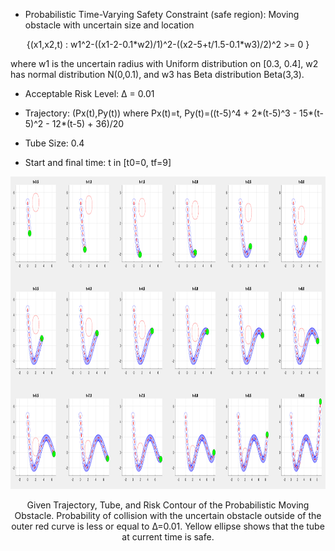 

- Probabilistic Time-Varying Safety Constraint (safe region): Moving obstacle with uncertain size and location

<p align="center">
{(x1,x2,t) : w1^2-((x1-2-0.1*w2)/1)^2-((x2-5+t/1.5-0.1*w3)/2)^2 >= 0 }
<p>
where w1 is the uncertain radius with Uniform distribution on [0.3, 0.4], w2 has normal distribution N(0,0.1), and w3 has Beta distribution Beta(3,3).

- Acceptable Risk Level: ∆ = 0.01

- Trajectory: (Px(t),Py(t))  where Px(t)=t, Py(t)=((t-5)^4 + 2*(t-5)^3 - 15*(t-5)^2 - 12*(t-5) + 36)/20

- Tube Size: 0.4

- Start and final time: t in [t0=0, tf=9]

<p align="center">
<img src="https://github.com/jasour/Real-Time-Risk-Bounded-Tube-based-Trajectory-Safety-Verification/blob/main/Examples/RiskBounded%20Scenarios/Example_5_2D_Tube_Dynamic/plot.png" width="900" height="500" />
<p align = "center">
<p align="center">
Given Trajectory, Tube, and Risk Contour of the Probabilistic Moving Obstacle. 
Probability of collision with the uncertain obstacle outside of the outer red curve is less or equal to ∆=0.01. Yellow ellipse shows that the tube at current time is safe.<p align = "center">

